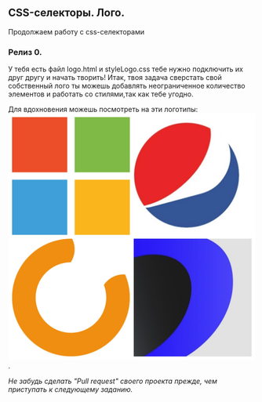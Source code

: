 ## CSS-селекторы. Лого.
Продолжаем работу с css-селекторами

### Релиз 0.
У тебя есть файл logo.html и styleLogo.css тебе нужно подключить их друг другу и начать творить! Итак, твоя задача сверстать свой собственный лого ты можешь добавлять неограниченное количество элементов и работать со стилями,так как тебе угодно.

Для вдохновения можешь посмотреть на эти логотипы: 
![screenshot](readme-assets/logo.jpg).

_Не забудь сделать "Pull request" своего проекта прежде, чем приступать к следующему заданию._
